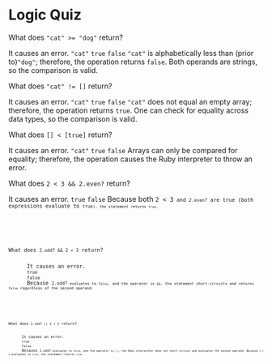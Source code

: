 # Logic Quiz

<quiz>
  <question>
      <p>What does <code>"cat" >= "dog"</code> return?</p>
      <answer>It causes an error.</answer>
      <answer><code>"cat"</code></answer>
      <answer><code>true</code></answer>
      <answer correct><code>false</code></answer>
      <explanation><code>"cat"</code> is alphabetically less than (prior to)<code>"dog"</code>; therefore, the operation returns <code>false</code>. Both operands are strings, so the comparison is valid.</explanation>
  </question>
</quiz>

<quiz>
  <question>
      <p>What does <code>"cat" != []</code> return?</p>
      <answer>It causes an error.</answer>
      <answer><code>"cat"</code></answer>
      <answer correct><code>true</code></answer>
      <answer><code>false</code></answer>
      <explanation><code>"cat"</code> does not equal an empty array; therefore, the operation returns <code>true</code>. One can check for equality across data types, so the comparison is valid.</explanation>
  </question>
</quiz>

<quiz>
  <question>
      <p>What does <code>[] < [true]</code> return?</p>
      <answer correct>It causes an error.</answer>
      <answer><code>"cat"</code></answer>
      <answer><code>true</code></answer>
      <answer><code>false</code></answer>
      <explanation>Arrays can only be compared for equality; therefore, the operation causes the Ruby interpreter to throw an error.</explanation>
  </question>
</quiz>

<quiz>
  <question>
      <p>What does <code>2 < 3 && 2.even?</code> return?</p>
      <answer>It causes an error.</answer>
      <answer correct><code>true</code></answer>
      <answer><code>false</code></answer>
      <explanation>Because both <code>2 < 3<code> and <code>2.even?</code> are true (both expressions evaluate to <code>true<code>), the statement returns <code>true</code>.</explanation>
  </question>
</quiz>

<quiz>
  <question>
      <p>What does <code>2.odd? && 2 < 3</code> return?</p>
      <answer>It causes an error.</answer>
      <answer><code>true</code></answer>
      <answer correct><code>false</code></answer>
      <explanation>Because <code>2.odd?<code> evaluates to <code>false</code>, and the operator is <code>&&</code>, the statement short-circuits and returns <code>false</code> regardless of the second operand.</explanation>
  </question>
</quiz>

<quiz>
  <question>
      <p>What does <code>2.odd? || 2 < 3</code> return?</p>
      <answer>It causes an error.</answer>
      <answer correct><code>true</code></answer>
      <answer><code>false</code></answer>
      <explanation>Because <code>2.odd?<code> evaluates to <code>false</code>, and the operator is <code>||</code>, the Ruby interpreter does not short-circuit and evaluates the second operand. Because <code>2 < 3</code> evaluates to <code>true</code>, the statement returns <code>true</code>.</explanation>
  </question>
</quiz>

